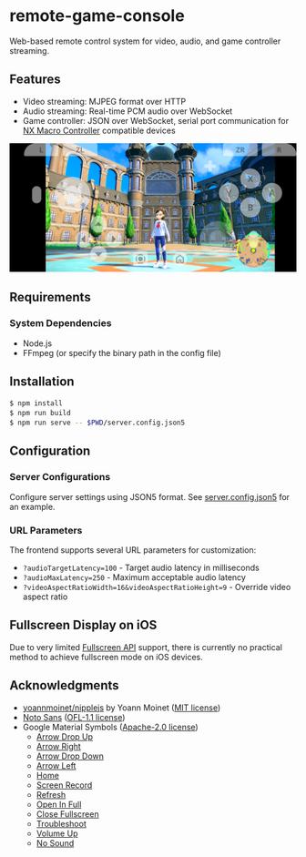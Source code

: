 # remote-game-console

Web-based remote control system for video, audio, and game controller streaming.

## Features

- Video streaming: MJPEG format over HTTP
- Audio streaming: Real-time PCM audio over WebSocket
- Game controller: JSON over WebSocket, serial port communication for [NX Macro Controller](https://blog.bzl-web.com/entry/2020/01/20/165719) compatible devices

![](screenshot.png)

## Requirements

### System Dependencies

- Node.js
- FFmpeg (or specify the binary path in the config file)

## Installation

```bash
$ npm install
$ npm run build
$ npm run serve -- $PWD/server.config.json5
```

## Configuration

### Server Configurations

Configure server settings using JSON5 format. See [server.config.json5](server.config.json5) for an example.

### URL Parameters

The frontend supports several URL parameters for customization:

- `?audioTargetLatency=100` - Target audio latency in milliseconds
- `?audioMaxLatency=250` - Maximum acceptable audio latency
- `?videoAspectRatioWidth=16&videoAspectRatioHeight=9` - Override video aspect ratio

## Fullscreen Display on iOS

Due to very limited [Fullscreen API](https://developer.mozilla.org/en-US/docs/Web/API/Element/requestFullscreen) support, there is currently no practical method to achieve fullscreen mode on iOS devices.

## Acknowledgments

- [yoannmoinet/nipplejs](https://github.com/yoannmoinet/nipplejs) by Yoann Moinet ([MIT license](node_modules/nipplejs/LICENSE))
- [Noto Sans](https://fonts.google.com/noto/specimen/Noto+Sans) ([OFL-1.1 license](packages/frontend/src/Noto_Sans/OFL.txt))
- Google Material Symbols ([Apache-2.0 license](packages/frontend/src/icons/LICENSE-2.0.txt))
  - [Arrow Drop Up](https://fonts.google.com/icons?icon.query=arrow+&icon.size=24&icon.color=%231f1f1f&selected=Material+Symbols+Outlined:arrow_drop_up:FILL@0;wght@400;GRAD@0;opsz@24&icon.platform=web)
  - [Arrow Right](https://fonts.google.com/icons?icon.query=arrow+&icon.size=24&icon.color=%231f1f1f&selected=Material+Symbols+Outlined:arrow_right:FILL@0;wght@400;GRAD@0;opsz@24&icon.platform=web)
  - [Arrow Drop Down](https://fonts.google.com/icons?icon.query=arrow+&icon.size=24&icon.color=%231f1f1f&selected=Material+Symbols+Outlined:arrow_drop_down:FILL@0;wght@400;GRAD@0;opsz@24&icon.platform=web)
  - [Arrow Left](https://fonts.google.com/icons?icon.query=arrow+&icon.size=24&icon.color=%231f1f1f&selected=Material+Symbols+Outlined:arrow_left:FILL@0;wght@400;GRAD@0;opsz@24&icon.platform=web)
  - [Home](https://fonts.google.com/icons?icon.size=24&icon.color=%231f1f1f&selected=Material+Symbols+Outlined:home:FILL@0;wght@400;GRAD@0;opsz@24&icon.platform=web)
  - [Screen Record](https://fonts.google.com/icons?icon.query=record&icon.size=24&icon.color=%231f1f1f&selected=Material+Symbols+Outlined:screen_record:FILL@0;wght@400;GRAD@0;opsz@24&icon.platform=web)
  - [Refresh](https://fonts.google.com/icons?selected=Material+Symbols+Outlined:refresh:FILL@0;wght@400;GRAD@0;opsz@24&icon.query=reload&icon.size=24&icon.color=%25231f1f1f)
  - [Open In Full](https://fonts.google.com/icons?selected=Material+Symbols+Outlined:open_in_full:FILL@0;wght@400;GRAD@0;opsz@24&icon.query=fullsc&icon.size=24&icon.color=%25231f1f1f)
  - [Close Fullscreen](https://fonts.google.com/icons?selected=Material+Symbols+Outlined:close_fullscreen:FILL@0;wght@400;GRAD@0;opsz@24&icon.query=fullsc&icon.size=24&icon.color=%25231f1f1f)
  - [Troubleshoot](https://fonts.google.com/icons?selected=Material+Symbols+Outlined:troubleshoot:FILL@0;wght@400;GRAD@0;opsz@24&icon.query=debug&icon.size=24&icon.color=%25231f1f1f)
  - [Volume Up](https://fonts.google.com/icons?icon.query=volume&icon.size=24&icon.color=%25231f1f1f&selected=Material+Symbols+Outlined:volume_up:FILL@0;wght@400;GRAD@0;opsz@24&icon.platform=web)
  - [No Sound](https://fonts.google.com/icons?icon.query=volume&icon.size=24&icon.color=%25231f1f1f&selected=Material+Symbols+Outlined:no_sound:FILL@0;wght@400;GRAD@0;opsz@24&icon.platform=web)